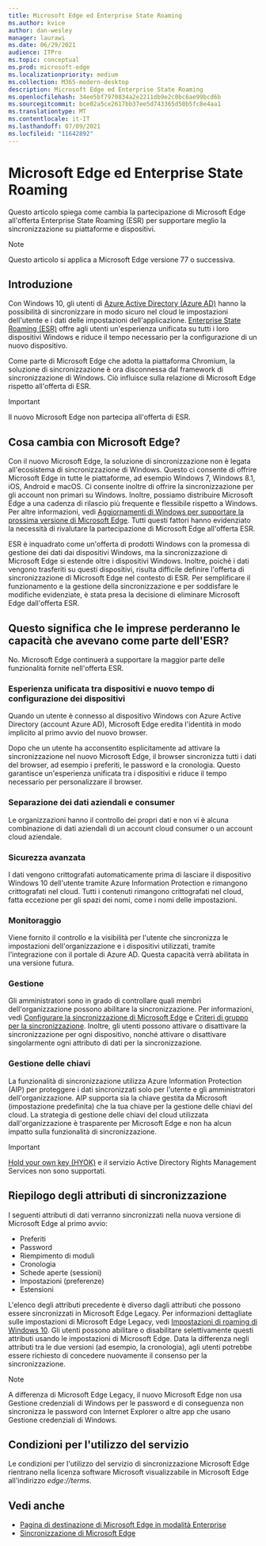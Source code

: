 ```yaml
---
title: Microsoft Edge ed Enterprise State Roaming
ms.author: kvice
author: dan-wesley
manager: laurawi
ms.date: 06/29/2021
audience: ITPro
ms.topic: conceptual
ms.prod: microsoft-edge
ms.localizationpriority: medium
ms.collection: M365-modern-desktop
description: Microsoft Edge ed Enterprise State Roaming
ms.openlocfilehash: 34ee5bf7970834a2e2211db9e2c0bc6ae99bcd6b
ms.sourcegitcommit: bce02a5ce2617bb37ee5d743365d50b5fc8e4aa1
ms.translationtype: MT
ms.contentlocale: it-IT
ms.lasthandoff: 07/09/2021
ms.locfileid: "11642892"
---
```

# <a name="microsoft-edge-and-enterprise-state-roaming"></a>Microsoft Edge ed Enterprise State Roaming

Questo articolo spiega come cambia la partecipazione di Microsoft Edge all'offerta Enterprise State Roaming (ESR) per supportare meglio la sincronizzazione su piattaforme e dispositivi.

> [!NOTE]
> Questo articolo si applica a Microsoft Edge versione 77 o successiva.

## <a name="introduction"></a>Introduzione

Con Windows 10, gli utenti di [Azure Active Directory (Azure AD)](/azure/active-directory/fundamentals/active-directory-whatis) hanno la possibilità di sincronizzare in modo sicuro nel cloud le impostazioni dell'utente e i dati delle impostazioni dell'applicazione. [Enterprise State Roaming (ESR)](/azure/active-directory/devices/enterprise-state-roaming-overview) offre agli utenti un'esperienza unificata su tutti i loro dispositivi Windows e riduce il tempo necessario per la configurazione di un nuovo dispositivo.

Come parte di Microsoft Edge che adotta la piattaforma Chromium, la soluzione di sincronizzazione è ora disconnessa dal framework di sincronizzazione di Windows. Ciò influisce sulla relazione di Microsoft Edge rispetto all'offerta di ESR.

> [!IMPORTANT]
> Il nuovo Microsoft Edge non partecipa all'offerta di ESR.

## <a name="whats-changing-with-microsoft-edge"></a>Cosa cambia con Microsoft Edge?

Con il nuovo Microsoft Edge, la soluzione di sincronizzazione non è legata all'ecosistema di sincronizzazione di Windows. Questo ci consente di offrire Microsoft Edge in tutte le piattaforme, ad esempio Windows 7, Windows 8.1, iOS, Android e macOS. Ci consente inoltre di offrire la sincronizzazione per gli account non primari su Windows. Inoltre, possiamo distribuire Microsoft Edge a una cadenza di rilascio più frequente e flessibile rispetto a Windows. Per altre informazioni, vedi [Aggiornamenti di Windows per supportare la prossima versione di Microsoft Edge](microsoft-edge-sysupdate-windows-updates.md). Tutti questi fattori hanno evidenziato la necessità di rivalutare la partecipazione di Microsoft Edge all'offerta ESR.

ESR è inquadrato come un'offerta di prodotti Windows con la promessa di gestione dei dati dai dispositivi Windows, ma la sincronizzazione di Microsoft Edge si estende oltre i dispositivi Windows. Inoltre, poiché i dati vengono trasferiti su questi dispositivi, risulta difficile definire l'offerta di sincronizzazione di Microsoft Edge nel contesto di ESR. Per semplificare il funzionamento e la gestione della sincronizzazione e per soddisfare le modifiche evidenziate, è stata presa la decisione di eliminare Microsoft Edge dall'offerta ESR.

## <a name="does-this-mean-enterprises-will-lose-the-abilities-they-had-as-part-of-esr"></a>Questo significa che le imprese perderanno le capacità che avevano come parte dell'ESR?

No. Microsoft Edge continuerà a supportare la maggior parte delle funzionalità fornite nell'offerta ESR.

### <a name="unified-experience-across-devices-and-new-device-configuration-time"></a>Esperienza unificata tra dispositivi e nuovo tempo di configurazione dei dispositivi

Quando un utente è connesso al dispositivo Windows con Azure Active Directory (account Azure AD), Microsoft Edge eredita l'identità in modo implicito al primo avvio del nuovo browser.

Dopo che un utente ha acconsentito esplicitamente ad attivare la sincronizzazione nel nuovo Microsoft Edge, il browser sincronizza tutti i dati del browser, ad esempio i preferiti, le password e la cronologia. Questo garantisce un'esperienza unificata tra i dispositivi e riduce il tempo necessario per personalizzare il browser.

### <a name="separation-of-corporate-and-consumer-data"></a>Separazione dei dati aziendali e consumer

Le organizzazioni hanno il controllo dei propri dati e non vi è alcuna combinazione di dati aziendali di un account cloud consumer o un account cloud aziendale.

### <a name="enhanced-security"></a>Sicurezza avanzata

I dati vengono crittografati automaticamente prima di lasciare il dispositivo Windows 10 dell'utente tramite Azure Information Protection e rimangono crittografati nel cloud. Tutti i contenuti rimangono crittografati nel cloud, fatta eccezione per gli spazi dei nomi, come i nomi delle impostazioni.

### <a name="monitoring"></a>Monitoraggio

Viene fornito il controllo e la visibilità per l'utente che sincronizza le impostazioni dell'organizzazione e i dispositivi utilizzati, tramite l'integrazione con il portale di Azure AD. Questa capacità verrà abilitata in una versione futura.

### <a name="management"></a>Gestione

Gli amministratori sono in grado di controllare quali membri dell'organizzazione possono abilitare la sincronizzazione. Per informazioni, vedi [Configurare la sincronizzazione di Microsoft Edge](microsoft-edge-enterprise-sync.md#configure-microsoft-edge-sync) e [Criteri di gruppo per la sincronizzazione](microsoft-edge-enterprise-sync.md#sync-group-policies). Inoltre, gli utenti possono attivare o disattivare la sincronizzazione per ogni dispositivo, nonché attivare o disattivare singolarmente ogni attributo di dati per la sincronizzazione.

### <a name="key-management"></a>Gestione delle chiavi

La funzionalità di sincronizzazione utilizza Azure Information Protection (AIP) per proteggere i dati sincronizzati solo per l'utente e gli amministratori dell'organizzazione. AIP supporta sia la chiave gestita da Microsoft (impostazione predefinita) che la tua chiave per la gestione delle chiavi del cloud. La strategia di gestione delle chiavi del cloud utilizzata dall'organizzazione è trasparente per Microsoft Edge e non ha alcun impatto sulla funzionalità di sincronizzazione.

> [!IMPORTANT]
> [Hold your own key (HYOK)](/azure/information-protection/configure-adrms-restrictions) e il servizio Active Directory Rights Management Services non sono supportati.

## <a name="summary-of-sync-attributes"></a>Riepilogo degli attributi di sincronizzazione

I seguenti attributi di dati verranno sincronizzati nella nuova versione di Microsoft Edge al primo avvio:

- Preferiti
- Password
- Riempimento di moduli
- Cronologia
- Schede aperte (sessioni)
- Impostazioni (preferenze)
- Estensioni

L'elenco degli attributi precedente è diverso dagli attributi che possono essere sincronizzati in Microsoft Edge Legacy. Per informazioni dettagliate sulle impostazioni di Microsoft Edge Legacy, vedi [Impostazioni di roaming di Windows 10](/azure/active-directory/devices/enterprise-state-roaming-windows-settings-reference). Gli utenti possono abilitare o disabilitare selettivamente questi attributi usando le impostazioni di Microsoft Edge. Data la differenza negli attributi tra le due versioni (ad esempio, la cronologia), agli utenti potrebbe essere richiesto di concedere nuovamente il consenso per la sincronizzazione.

> [!NOTE]
> A differenza di Microsoft Edge Legacy, il nuovo Microsoft Edge non usa Gestione credenziali di Windows per le password e di conseguenza non sincronizza le password con Internet Explorer o altre app che usano Gestione credenziali di Windows.

## <a name="terms-of-service"></a>Condizioni per l'utilizzo del servizio

Le condizioni per l'utilizzo del servizio di sincronizzazione Microsoft Edge rientrano nella licenza software Microsoft visualizzabile in Microsoft Edge all'indirizzo *edge://terms*.

## <a name="see-also"></a>Vedi anche

- [Pagina di destinazione di Microsoft Edge in modalità Enterprise](https://aka.ms/EdgeEnterprise)
- [Sincronizzazione di Microsoft Edge](microsoft-edge-enterprise-sync.md)